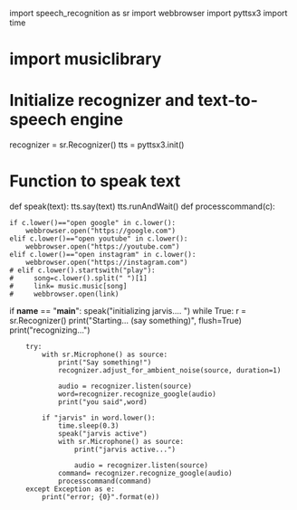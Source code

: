 import speech_recognition as sr
import webbrowser
import pyttsx3 
import time
# import musiclibrary
# Initialize recognizer and text-to-speech engine
recognizer = sr.Recognizer()
tts = pyttsx3.init()

# Function to speak text
def speak(text):
    tts.say(text)
    tts.runAndWait()
def processcommand(c):
    
    if c.lower()=="open google" in c.lower():
        webbrowser.open("https://google.com")
    elif c.lower()=="open youtube" in c.lower():
        webbrowser.open("https://youtube.com")
    elif c.lower()=="open instagram" in c.lower():
        webbrowser.open("https://instagram.com")
    # elif c.lower().startswith("play"):
    #     song=c.lower().split(" ")[1]
    #     link= music.music[song]
    #     webbrowser.open(link)
if __name__ == "__main__":
    speak("initializing jarvis.... ")
    while True:
        r = sr.Recognizer()
        print("Starting... (say something)", flush=True)
        print("recognizing...")

        try:
            with sr.Microphone() as source:
                print("Say something!")
                recognizer.adjust_for_ambient_noise(source, duration=1)

                audio = recognizer.listen(source)
                word=recognizer.recognize_google(audio)
                print("you said",word)
                
            if "jarvis" in word.lower():
                time.sleep(0.3)
                speak("jarvis active")
                with sr.Microphone() as source:
                    print("jarvis active...")
                    
                    audio = recognizer.listen(source)
                command= recognizer.recognize_google(audio)
                processcommand(command)
        except Exception as e:
            print("error; {0}".format(e))
      
